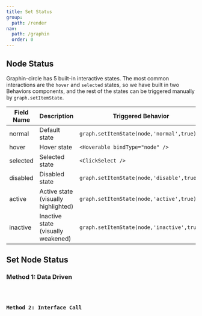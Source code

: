 ```yaml
---
title: Set Status
group:
  path: /render
nav:
  path: /graphin
  order: 0
---
```


## Node Status

Graphin-circle has 5 built-in interactive states. The most common interactions are the `hover` and `selected` states, so we have built in two Behaviors components, and the rest of the states can be triggered manually by `graph.setItemState`.

| Field Name | Description                         | Triggered Behavior                         |
| ---------- | ----------------------------------- | ------------------------------------------ |
| normal     | Default state                       | `graph.setItemState(node,'normal',true)`   |
| hover      | Hover state                         | `<Hoverable bindType="node" />`            |
| selected   | Selected state                      | `<ClickSelect />`                          |
| disabled   | Disabled state                      | `graph.setItemState(node,'disable',true)`  |
| active     | Active state (visually highlighted) | `graph.setItemState(node,'active',true)`   |
| inactive   | Inactive state (visually weakened)  | `graph.setItemState(node,'inactive',true)` |

## Set Node Status

### Method 1: Data Driven

<code src='./demos/data-driven.tsx'>

### Method 2: Interface Call

<code src='./demos/edge-status.tsx'>

